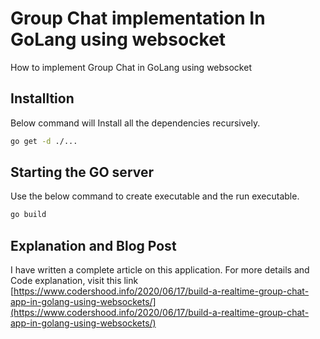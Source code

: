# Group Chat implementation In GoLang using websocket

How to implement Group Chat in GoLang using websocket

## Installtion

Below command will Install all the dependencies recursively. 

```bash
go get -d ./...
```

## Starting the GO server

Use the below command to create executable and the run executable.

```bash
go build
```

## Explanation and Blog Post

I have written a complete article on this application. For more details and Code explanation, visit this link
[https://www.codershood.info/2020/06/17/build-a-realtime-group-chat-app-in-golang-using-websockets/](https://www.codershood.info/2020/06/17/build-a-realtime-group-chat-app-in-golang-using-websockets/)
